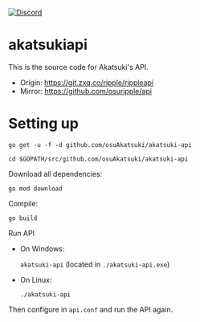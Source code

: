 [![Discord](https://discordapp.com/api/guilds/365406575893938177/widget.png?style=shield)](https://discord.gg/5cBtMPW)

# akatsukiapi

This is the source code for Akatsuki's API.

- Origin: https://git.zxq.co/ripple/rippleapi
- Mirror: https://github.com/osuripple/api

# Setting up
`go get -u -f -d github.com/osuAkatsuki/akatsuki-api`

`cd $GOPATH/src/github.com/osuAkatsuki/akatsuki-api`

Download all dependencies:

  `go mod download`


Compile:

  `go build`

Run API
- On Windows:

  `akatsuki-api` (located in `./akatsuki-api.exe`)
- On Linux:

  `./akatsuki-api`

Then configure in `api.conf` and run the API again.
